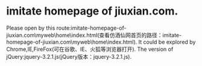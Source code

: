 # imitate homepage of jiuxian.com.
Please open by this route:imitate-homepage-of-jiuxian.com\myweb\home\index.html(查看仿酒仙网首页的路径：imitate-homepage-of-jiuxian.com\myweb\home\index.html).
It could be explored by Chrome,IE,FireFox(可在谷歌、IE、火狐等浏览器打开).
The version of jQuery:jquery-3.2.1.js(jQuery版本：jquery-3.2.1.js).
